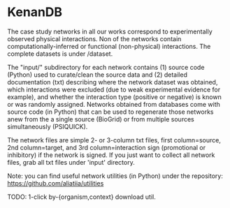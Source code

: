 # KenanDB 

The case study networks in all our works correspond to experimentally observed physical interactions. Non of the networks contain computationally-inferred or functional (non-physical) interactions. The complete datasets is under /dataset. 

The "input/" subdirectory for each network contains (1) source code (Python) used to curate/clean the source data and (2) detailed documentation (txt) describing where the network dataset was obtained, which interactions were excluded (due to weak experimental evidence for example), and whether the interaction type (positive or negative) is known or was randomly assigned. Networks obtained from databases come with source code (in Python) that can be used to regenerate those networks anew from the a single source (BioGrid) or from multiple sources simultaneously (PSIQUICK).

The network files are simple 2- or 3-column txt files, first column=source, 2nd column=target, and 3rd column=interaction sign (promotional or inhibitory) if the network is signed. If you just want to collect all network files, grab all txt files under 'input' directory. 

Note: you can find useful network utilities (in Python) under the repository: https://github.com/aliatiia/utilities

TODO: 1-click by-{organism,context} download util. 
